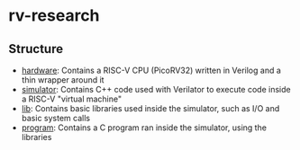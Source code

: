 # rv-research

## Structure

- [hardware](./hardware): Contains a RISC-V CPU (PicoRV32) written in Verilog and a thin wrapper around it
- [simulator](./simulator): Contains C++ code used with Verilator to execute code inside a RISC-V "virtual machine"
- [lib](./lib): Contains basic libraries used inside the simulator, such as I/O and basic system calls
- [program](./program): Contains a C program ran inside the simulator, using the libraries

